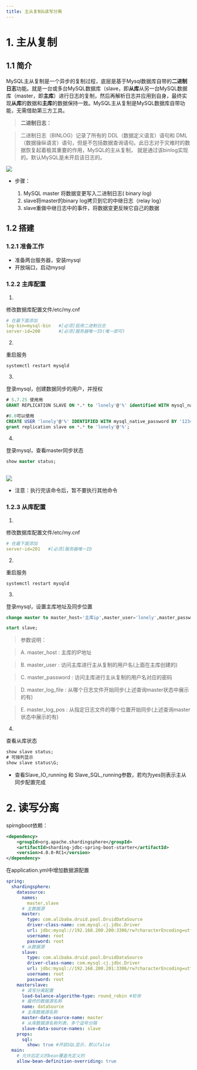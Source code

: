 ```yaml
---
title: 主从复制&读写分离
---
```

# 1. 主从复制


## 1.1 简介

MySQL主从复制是一个异步的复制过程，底层是基于Mysql数据库自带的**二进制日志**功能。就是一台或多台MySQL数据库（slave，即**从库**从另一台MySQL数据库（master，即**主库**）进行日志的复制，然后再解析日志并应用到自身，最终实现**从库**的数据和**主库**的数据保持一致。MySQL主从复制是MySQL数据库自带功能，无需借助第三方工具。

> **二进制日志：**

> 	二进制日志（BINLOG）记录了所有的 DDL（数据定义语言）语句和 DML（数据操纵语言）语句，但是不包括数据查询语句。此日志对于灾难时的数据恢复起着极其重要的作用，MySQL的主从复制， 就是通过该binlog实现的。默认MySQL是未开启该日志的。


![](https://cdn.jsdelivr.net/gh/lonely06/images@main/healthy/202210212048085.png#alt=image-20221021204844911)

- 步骤：

   1. MySQL master 将数据变更写入二进制日志( binary log)
   2. slave将master的binary log拷贝到它的中继日志（relay log）
   3. slave重做中继日志中的事件，将数据变更反映它自己的数据


## 1.2 搭建


### 1.2.1 准备工作

- 准备两台服务器，安装mysql
- 开放端口，启动mysql


### 1.2.2 主库配置

1. 
修改数据库配置文件/etc/my.cnf
```yaml
# 在最下面添加
log-bin=mysql-bin   #[必须]启用二进制日志
server-id=200       #[必须]服务器唯一ID(唯一即可)
```


2. 
重启服务
```shell
systemctl restart mysqld
```


3. 
登录mysql，创建数据同步的用户，并授权
```sql
# 5.7.25 使用用
GRANT REPLICATION SLAVE ON *.* to 'lonely'@'%' identified WITH mysql_native_password by '1234';

#8.0可以使用
CREATE USER 'lonely'@'%' IDENTIFIED WITH mysql_native_password BY '1234';
grant replication slave on *.* to 'lonely'@'%';
```


4. 
登录mysql，查看master同步状态
```sql
show master status;
```

<br />![](https://cdn.jsdelivr.net/gh/lonely06/images@main/healthy/202210212057226.png#alt=image-20221021205757124)

   - 注意：执行完该命令后，暂不要执行其他命令


### 1.2.3 从库配置

1. 
修改数据库配置文件/etc/my.cnf
```yaml
# 在最下面添加
server-id=201 	#[必须]服务器唯一ID
```


2. 
重启服务
```shell
systemctl restart mysqld
```


3. 
登录mysql，设置主库地址及同步位置
```sql
change master to master_host='主库ip',master_user='lonely',master_password='1234',master_log_file='mysql-bin.000001',master_log_pos=154;

start slave;
```

> 参数说明：

> 	A. master_host : 主库的IP地址

> 	B. master_user : 访问主库进行主从复制的用户名(上面在主库创建的)

> 	C. master_password : 访问主库进行主从复制的用户名对应的密码

> 	D. master_log_file : 从哪个日志文件开始同步(上述查询master状态中展示的有)

> 	E. master_log_pos : 从指定日志文件的哪个位置开始同步(上述查询master状态中展示的有)



4. 
查看从库状态
```sql
show slave status;
# 可按列显示
show slave status\G;
```


   - 查看Slave_IO_running 和 Slave_SQL_running参数，若均为yes则表示主从同步配置完成


# 2. 读写分离

spirngboot依赖：

```xml
<dependency>
    <groupId>org.apache.shardingsphere</groupId>
    <artifactId>sharding-jdbc-spring-boot-starter</artifactId>
    <version>4.0.0-RC1</version>
</dependency>
```

在application.yml中增加数据源配置

```yaml
spring:
  shardingsphere:
    datasource:
      names:
        master,slave
      # 主数据源
      master:
        type: com.alibaba.druid.pool.DruidDataSource
        driver-class-name: com.mysql.cj.jdbc.Driver
        url: jdbc:mysql://192.168.200.200:3306/rw?characterEncoding=utf-8
        username: root
        password: root
      # 从数据源
      slave:
        type: com.alibaba.druid.pool.DruidDataSource
        driver-class-name: com.mysql.cj.jdbc.Driver
        url: jdbc:mysql://192.168.200.201:3306/rw?characterEncoding=utf-8
        username: root
        password: root
    masterslave:
      # 读写分离配置
      load-balance-algorithm-type: round_robin #轮询
      # 最终的数据源名称
      name: dataSource
      # 主库数据源名称
      master-data-source-name: master
      # 从库数据源名称列表，多个逗号分隔
      slave-data-source-names: slave
    props:
      sql:
        show: true #开启SQL显示，默认false
  main:
  	# 允许后定义的bean覆盖先定义的
  	allow-bean-definition-overriding: true
```
